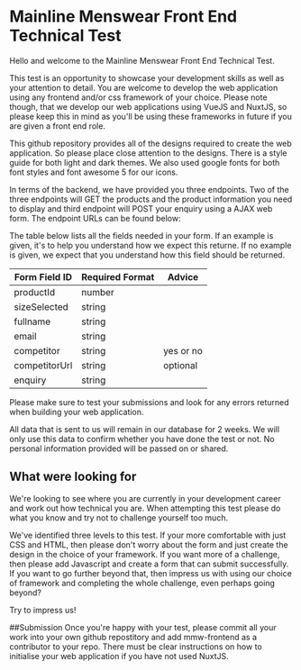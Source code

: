 # Mainline Menswear Front End Technical Test

Hello and welcome to the Mainline Menswear Front End Technical Test.

This test is an opportunity to showcase your development skills as well as your attention to detail. You are welcome to develop the web application using any frontend and/or css framework of your choice. Please note though, that we develop our web applications using VueJS and NuxtJS, so please keep this in mind as you'll be using these frameworks in future if you are given a front end role.

This github repository provides all of the designs required to create the web application. So please place close attention to the designs. There is a style guide for both light and dark themes. We also used google fonts for both font styles and font awesome 5 for our icons. 

In terms of the backend, we have provided you three endpoints. Two of the three endpoints will GET the products and the product information you need to display and third endpoint will POST your enquiry using a AJAX web form. The endpoint URLs can be found below:



The table below lists all the fields needed in your form. If an example is given, it's to help you understand how we expect this returne. If no example is given, we expect that you understand how this field should be returned.

| Form Field ID| Required Format| Advice        |
| ------------ | -------------- | ------------- |
| productId    | number         |               |
| sizeSelected | string         |               |
| fullname     | string         |               |
| email        | string         |               |
| competitor   | string         | yes or no     |
| competitorUrl| string         | optional      |
| enquiry      | string         |               |

Please make sure to test your submissions and look for any errors returned when building your web application.

All data that is sent to us will remain in our database for 2 weeks. We will only use this data to confirm whether you have done the test or not. No personal information provided will be passed on or shared.

## What were looking for
We're looking to see where you are currently in your development career and work out how technical you are. When attempting this test please do what you know and try not to challenge yourself too much. 

We've identified three levels to this test. If your more comfortable with just CSS and HTML, then please don't worry about the form and just create the design in the choice of your framework. If you want more of a challenge, then please add Javascript and create a form that can submit successfully. If you want to go further beyond that, then impress us with using our choice of framework and completing the whole challenge, even perhaps going beyond?

Try to impress us!

##Submission
Once you're happy with your test, please commit all your work into your own github repostitory and add mmw-frontend as a contributor to your repo. There must be clear instructions on how to initialise your web application if you have not used NuxtJS. 

